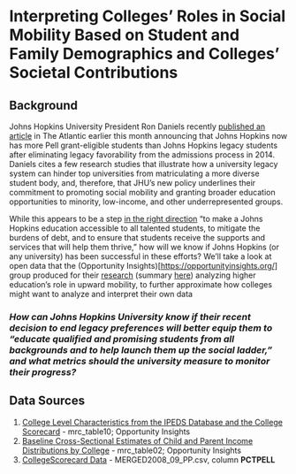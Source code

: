 # Interpreting Colleges’ Roles in Social Mobility Based on Student and Family Demographics and Colleges’ Societal Contributions

## Background 

Johns Hopkins University President Ron Daniels recently [published an article](https://www.theatlantic.com/ideas/archive/2020/01/why-we-ended-legacy-admissions-johns-hopkins/605131/?utm_source=feed) in The Atlantic earlier this month announcing that Johns Hopkins now has more Pell grant-eligible students than Johns Hopkins legacy students after eliminating legacy favorability from the admissions process in 2014. Daniels cites a few research studies that illustrate how a university legacy system can hinder top universities from matriculating a more diverse student body, and, therefore, that JHU’s new policy underlines their commitment to promoting social mobility and granting broader education opportunities to minority, low-income, and other underrepresented groups. 

While this appears to be a step [in the right direction](https://www.nytimes.com/2019/09/07/opinion/sunday/end-legacy-college-admissions.html) “to make a Johns Hopkins education accessible to all talented students, to mitigate the burdens of debt, and to ensure that students receive the supports and services that will help them thrive,” how will we know if Johns Hopkins (or any university) has been successful in these efforts? We’ll take a look at open data that the (Opportunity Insights)[https://opportunityinsights.org/] group produced for their [research](http://www.equality-of-opportunity.org/papers/coll_mrc_paper.pdf) (summary [here](http://www.equality-of-opportunity.org/assets/documents/coll_mrc_summary.pdf)) analyzing higher education’s role in upward mobility, to further approximate how colleges might want to analyze and interpret their own data

### *__How can Johns Hopkins University know if their recent decision to end legacy preferences will better equip them to “educate qualified and promising students from all backgrounds and to help launch them up the social ladder,” and what metrics should the university measure to monitor their progress?__*

## Data Sources
1. [College Level Characteristics from the IPEDS Database and the College Scorecard](https://opportunityinsights.org/data/?geographic_level=100&topic=0&paper_id=0#resource-listing) - mrc_table10; Opportunity Insights
2. [Baseline Cross-Sectional Estimates of Child and Parent Income Distributions by College](https://opportunityinsights.org/data/?geographic_level=100&topic=0&paper_id=0#resource-listing) - mrc_table02; Opportunity Insights
3. [CollegeScorecard Data](https://collegescorecard.ed.gov/data/) - MERGED2008_09_PP.csv, column __PCTPELL__
